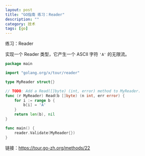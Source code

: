 ```yaml
---
layout: post
title: "GO指南 练习：Reader"
description: ""
category: 技术
tags: [go]
---
```



练习：Reader

实现一个 Reader 类型，它产生一个 ASCII 字符 `'A'` 的无限流。

```go
package main

import "golang.org/x/tour/reader"

type MyReader struct{}

// TODO: Add a Read([]byte) (int, error) method to MyReader.
func (r MyReader) Read(b []byte) (n int, err error) {
	for i := range b {
		b[i] = 'A'
	}
	return len(b), nil
}

func main() {
    reader.Validate(MyReader{})
}
```

链接：https://tour.go-zh.org/methods/22



